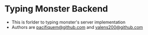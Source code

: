# Typing Monster Backend

- This is forlder to typing monster's server implementation
- Authors are <a href="https://github.com/pacifiquem">pacifiquem@github.com</a> and <a href="https://github.com/vales200">valens200@github.com</a>
